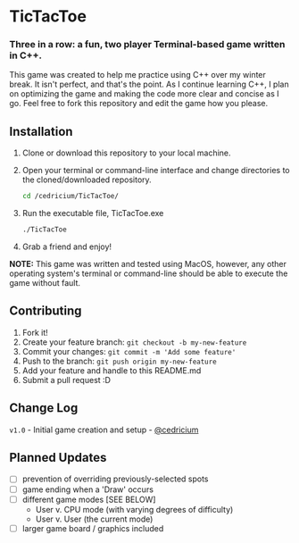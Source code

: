 # TicTacToe
### Three in a row: a fun, two player Terminal-based game written in C++.

This game was created to help me practice using C++ over my winter break. It isn't perfect, and that's the point. As I continue learning C++, I plan on optimizing the game and making the code more clear and concise as I go. Feel free to fork this repository and edit the game how you please.

## Installation
1. Clone or download this repository to your local machine.
2. Open your terminal or command-line interface and change directories to the cloned/downloaded repository.

    ```Bash
    cd /cedricium/TicTacToe/
    ```

3. Run the executable file, TicTacToe.exe

    ```Bash
    ./TicTacToe
    ```
    
4. Grab a friend and enjoy!

**NOTE:** This game was written and tested using MacOS, however, any other operating system's terminal or command-line should be able to execute the game without fault.

## Contributing
1. Fork it!
2. Create your feature branch: `git checkout -b my-new-feature`
3. Commit your changes: `git commit -m 'Add some feature'`
4. Push to the branch: `git push origin my-new-feature`
5. Add your feature and handle to this README.md
6. Submit a pull request :D

## Change Log
`v1.0` - Initial game creation and setup - [@cedricium](github.com/cedricium/)

## Planned Updates
- [ ] prevention of overriding previously-selected spots
- [ ] game ending when a 'Draw' occurs
- [ ] different game modes [SEE BELOW]
  - User v. CPU mode (with varying degrees of difficulty)
  - User v. User (the current mode)
- [ ] larger game board / graphics included
